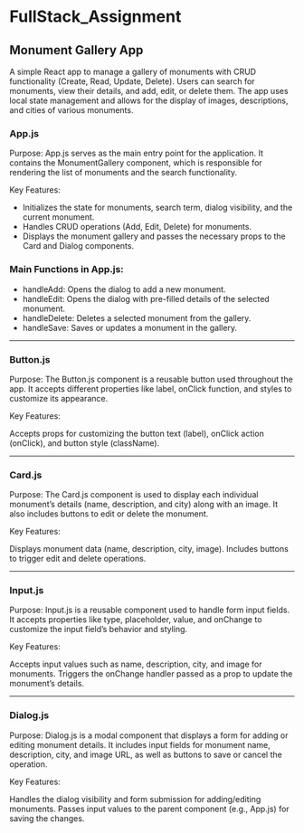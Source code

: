 # FullStack_Assignment

## Monument Gallery App
A simple React app to manage a gallery of monuments with CRUD functionality (Create, Read, Update, Delete). Users can search for monuments, view their details, and add, edit, or delete them. The app uses local state management and allows for the display of images, descriptions, and cities of various monuments.

### App.js
Purpose:
App.js serves as the main entry point for the application. It contains the MonumentGallery component, which is responsible for rendering the list of monuments and the search functionality.

Key Features:

- Initializes the state for monuments, search term, dialog visibility, and the current monument.
- Handles CRUD operations (Add, Edit, Delete) for monuments.
- Displays the monument gallery and passes the necessary props to the Card and Dialog components.

### Main Functions in App.js:
- handleAdd: Opens the dialog to add a new monument.
- handleEdit: Opens the dialog with pre-filled details of the selected monument.
- handleDelete: Deletes a selected monument from the gallery.
- handleSave: Saves or updates a monument in the gallery.

-------

### Button.js
Purpose:
The Button.js component is a reusable button used throughout the app. It accepts different properties like label, onClick function, and styles to customize its appearance.

Key Features:

Accepts props for customizing the button text (label), onClick action (onClick), and button style (className).


--------

### Card.js
Purpose:
The Card.js component is used to display each individual monument’s details (name, description, and city) along with an image. It also includes buttons to edit or delete the monument.

Key Features:

Displays monument data (name, description, city, image).
Includes buttons to trigger edit and delete operations.


-----

### Input.js
Purpose:
Input.js is a reusable component used to handle form input fields. It accepts properties like type, placeholder, value, and onChange to customize the input field’s behavior and styling.

Key Features:

Accepts input values such as name, description, city, and image for monuments.
Triggers the onChange handler passed as a prop to update the monument’s details.


------- 

### Dialog.js
Purpose:
Dialog.js is a modal component that displays a form for adding or editing monument details. It includes input fields for monument name, description, city, and image URL, as well as buttons to save or cancel the operation.

Key Features:

Handles the dialog visibility and form submission for adding/editing monuments.
Passes input values to the parent component (e.g., App.js) for saving the changes.

